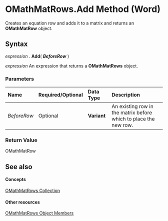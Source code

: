 
# OMathMatRows.Add Method (Word)

Creates an equation row and adds it to a matrix and returns an  **OMathMatRow** object.


## Syntax

 _expression_ . **Add**( **_BeforeRow_** )

 _expression_ An expression that returns a **OMathMatRows** object.


### Parameters



|**Name**|**Required/Optional**|**Data Type**|**Description**|
|:-----|:-----|:-----|:-----|
| _BeforeRow_|Optional| **Variant**|An existing row in the matrix before which to place the new row.|

### Return Value

OMathMatRow


## See also


#### Concepts


[OMathMatRows Collection](beeb74aa-23ba-b9da-1f24-65c91fb3dc2c.md)
#### Other resources


[OMathMatRows Object Members](fc3edcc6-336c-8213-04cc-6dd35bf7d52f.md)
